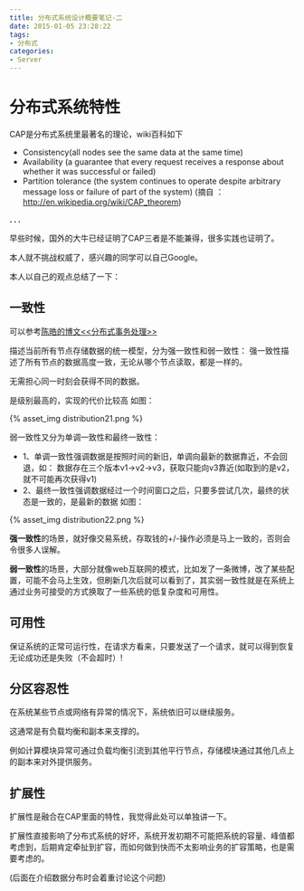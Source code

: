 ```yaml
---
title: 分布式系统设计概要笔记-二
date: 2015-01-05 23:28:22
tags:
- 分布式
categories:
- Server
---
```



# 分布式系统特性

CAP是分布式系统里最著名的理论，wiki百科如下

- Consistency(all nodes see the same data at the same time)
- Availability (a guarantee that every request receives a response about whether it was successful or failed)
- Partition tolerance (the system continues to operate despite arbitrary message loss or failure of part of the system)
                (摘自 ：http://en.wikipedia.org/wiki/CAP_theorem)

**. . .**<!-- more -->

早些时候，国外的大牛已经证明了CAP三者是不能兼得，很多实践也证明了。


本人就不挑战权威了，感兴趣的同学可以自己Google。

本人以自己的观点总结了一下：

## 一致性

可以参考[陈皓的博文<<分布式事务处理>>](https://coolshell.cn/articles/10910.html)

描述当前所有节点存储数据的统一模型，分为强一致性和弱一致性：
强一致性描述了所有节点的数据高度一致，无论从哪个节点读取，都是一样的。

无需担心同一时刻会获得不同的数据。

是级别最高的，实现的代价比较高
如图：

{% asset_img distribution21.png %}

弱一致性又分为单调一致性和最终一致性：

- 1、单调一致性强调数据是按照时间的新旧，单调向最新的数据靠近，不会回退，如：
   数据存在三个版本v1->v2->v3，获取只能向v3靠近(如取到的是v2，就不可能再次获得v1)
- 2、最终一致性强调数据经过一个时间窗口之后，只要多尝试几次，最终的状态是一致的，是最新的数据
    如图：

{% asset_img distribution22.png %}

**强一致性**的场景，就好像交易系统，存取钱的+/-操作必须是马上一致的，否则会令很多人误解。


**弱一致性**的场景，大部分就像web互联网的模式，比如发了一条微博，改了某些配置，可能不会马上生效，但刷新几次后就可以看到了，其实弱一致性就是在系统上通过业务可接受的方式换取了一些系统的低复杂度和可用性。




## 可用性

保证系统的正常可运行性，在请求方看来，只要发送了一个请求，就可以得到恢复无论成功还是失败（不会超时）!


## 分区容忍性

在系统某些节点或网络有异常的情况下，系统依旧可以继续服务。


这通常是有负载均衡和副本来支撑的。

例如计算模块异常可通过负载均衡引流到其他平行节点，存储模块通过其他几点上的副本来对外提供服务。



## 扩展性

扩展性是融合在CAP里面的特性，我觉得此处可以单独讲一下。

扩展性直接影响了分布式系统的好坏，系统开发初期不可能把系统的容量、峰值都考虑到，后期肯定牵扯到扩容，而如何做到快而不太影响业务的扩容策略，也是需要考虑的。

(后面在介绍数据分布时会着重讨论这个问题)